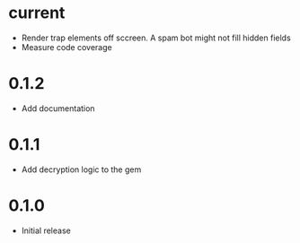 current
=======

* Render trap elements off sccreen. A spam bot might not fill hidden fields
* Measure code coverage

0.1.2
=====

* Add documentation

0.1.1
=====

* Add decryption logic to the gem

0.1.0
=====

* Initial release
